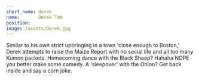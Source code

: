 ```yaml
---
short_name: derek
name:		Derek Tam
position:	
image: /assets/Derek.jpg
---
```

Similar to his own strict upbringing in a town 'close enough to Boston,' Derek attempts to raise the Maize Report with no social life and all too many Kumon packets. Homecoming dance with the Black Sheep? Hahaha NOPE you better make some comedy. A 'sleepover' with the Onion? Get back inside and say a corn joke.
